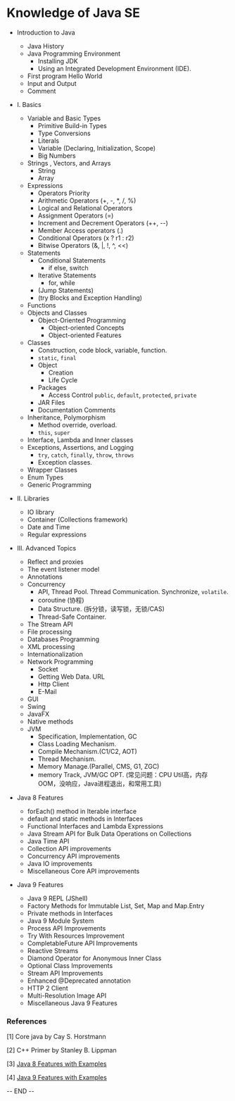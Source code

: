 # Knowledge of Java SE

- Introduction to Java

  - Java History
  - Java Programming Environment
    - Installing JDK
    - Using an Integrated Development Environment (IDE). 
  - First program Hello World
  - Input and Output
  - Comment
- I. Basics

  - Variable and Basic Types
    - Primitive Build-in Types
    - Type Conversions
    - Literals
    - Variable (Declaring, Initialization, Scope)
    - Big Numbers
  - Strings , Vectors, and Arrays
    - String 
    - Array
  - Expressions
    - Operators Priority
    - Arithmetic Operators (+, -, *, /, %)
    - Logical and Relational Operators 
    - Assignment Operators (=)
    - Increment and Decrement Operators (++, --)
    - Member Access operators (.)
    - Conditional Operators (x ? r1 : r2)
    - Bitwise Operators (&, |, !, ^, <<)
  - Statements
    - Conditional Statements
      - if else, switch
    - Iterative Statements
      - for, while
    - (Jump Statements)
    - (try Blocks and Exception Handling)
  - Functions
  - Objects and Classes
    - Object-Oriented Programming
      - Object-oriented Concepts
      - Object-oriented Features
  - Classes
      - Construction, code block, variable, function.
      - `static`, `final`
    - Object
      - Creation
      - Life Cycle
    - Packages
      - Access Control `public`, `default`, `protected`, `private`
    - JAR Files
    - Documentation Comments
  - Inheritance, Polymorphism
    - Method override, overload.
    - `this`, `super`
  - Interface, Lambda and Inner classes
  - Exceptions, Assertions, and Logging
    - `try`, `catch`, `finally`, `throw`, `throws`
    - Exception classes.
  - Wrapper Classes
  - Enum Types
  - Generic Programming
- II. Libraries

  - IO library
  - Container (Collections framework)
  - Date and Time 
  - Regular expressions
- III. Advanced Topics

  - Reflect and proxies
  - The event listener model
  - Annotations
  - Concurrency
    - API, Thread Pool. Thread Communication. Synchronize, `volatile`.
    - coroutine (协程)
    - Data Structure. (拆分锁，读写锁，无锁/CAS)
    - Thread-Safe Container.
  - The Stream API
  - File processing
  - Databases Programming
  - XML processing
  - Internationalization
  - Network Programming
    - Socket
    - Getting Web Data. URL
    - Http Client
    - E-Mail
  - GUI
  - Swing
  - JavaFX
  - Native methods
  - JVM
    - Specification, Implementation, GC
    - Class Loading Mechanism. 
    - Compile Mechanism.(C1/C2, AOT)
    - Thread Mechanism.
    - Memory Manage.(Parallel, CMS, G1, ZGC)
    - memory Track, JVM/GC OPT. (常见问题：CPU Util高，内存OOM，没响应，Java进程退出，和常用工具)
- Java 8 Features

  - forEach() method in Iterable interface
  - default and static methods in Interfaces
  - Functional Interfaces and Lambda Expressions
  - Java Stream API for Bulk Data Operations on Collections
  - Java Time API
  - Collection API improvements
  - Concurrency API improvements
  - Java IO improvements
  - Miscellaneous Core API improvements
- Java 9 Features
  - Java 9 REPL (JShell)
  - Factory Methods for Immutable List, Set, Map and Map.Entry
  - Private methods in Interfaces
  - Java 9 Module System
  - Process API Improvements
  - Try With Resources Improvement
  - CompletableFuture API Improvements
  - Reactive Streams
  - Diamond Operator for Anonymous Inner Class
  - Optional Class Improvements
  - Stream API Improvements
  - Enhanced @Deprecated annotation
  - HTTP 2 Client
  - Multi-Resolution Image API
  - Miscellaneous Java 9 Features



### References

[1] Core java by Cay S. Horstmann

[2] C++ Primer by Stanley B. Lippman

[3] [Java 8 Features with Examples](https://www.journaldev.com/2389/java-8-features-with-examples)

[4] [Java 9 Features with Examples](https://www.journaldev.com/13121/java-9-features-with-examples#try-with-resources)

-- END --